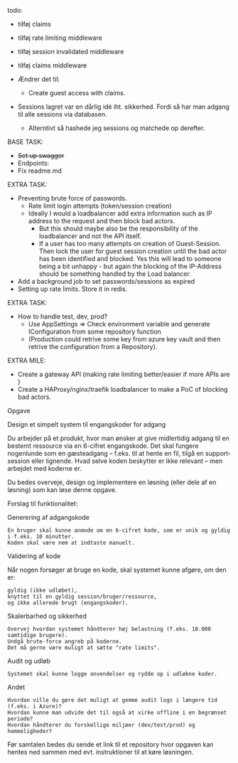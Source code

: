 todo:
* tilføj claims
* tilføj rate limiting middleware
* tilføj session invalidated middleware
* tilføj claims middleware

* Ændrer det til:
  * Create guest access with claims.

* Sessions lagret var en dårlig idé iht. sikkerhed. Fordi så har man adgang til alle sessions via databasen.
  * Alterntivt så hashede jeg sessions og matchede op derefter.

BASE TASK:

* ~~Set up swagger~~
* Endpoints:
* Fix readme.md

EXTRA TASK:
* Preventing brute force of passwords.
  * Rate limit login attempts (token/session creation) 
  * Ideally I would a loadbalancer add extra information such as IP address to the request and then block bad actors.
    * But this should maybe also be the responsibility of the loadbalancer and not the API itself.
    * If a user has too many attempts on creation of Guest-Session. Then lock the user for guest session creation until the bad actor has been identified and blocked.
      Yes this will lead to someone being a bit unhappy - but again the blocking of the IP-Address should be something handled by the Load balancer.
* Add a background job to set passwords/sessions as expired
* Setting up rate limits. Store it in redis.

EXTRA TASK:
* How to handle test, dev, prod?
  * Use AppSettings => Check environment variable and generate IConfiguration from some repository function 
  * (Production could retrive some key from azure key vault and then retrive the configuration from a Repository).
  

EXTRA MILE:
* Create a gateway API (making rate limiting better/easier if more APIs are )
* Create a HAProxy/nginx/traefik loadbalancer to make a PoC of blocking bad actors.



Opgave

Design et simpelt system til engangskoder for adgang

Du arbejder på et produkt, hvor man ønsker at give midlertidig adgang til en bestemt ressource via en 6-cifret engangskode. 
Det skal fungere nogenlunde som en gæsteadgang – f.eks. til at hente en fil, tilgå en support-session eller lignende. 
Hvad selve koden beskytter er ikke relevant – men arbejdet med koderne er.

Du bedes overveje, design og implementere en løsning (eller dele af en løsning) som kan løse denne opgave.

Forslag til funktionalitet:

Generering af adgangskode

    En bruger skal kunne anmode om en 6-cifret kode, som er unik og gyldig i f.eks. 10 minutter.
    Koden skal være nem at indtaste manuelt.

Validering af kode

Når nogen forsøger at bruge en kode, skal systemet kunne afgøre, om den er:

    gyldig (ikke udløbet),
    knyttet til en gyldig session/bruger/ressource,
    og ikke allerede brugt (engangskoder).

Skalerbarhed og sikkerhed

    Overvej hvordan systemet håndterer høj belastning (f.eks. 10.000 samtidige brugere).
    Undgå brute-force angreb på koderne.
    Det må gerne være muligt at sætte "rate limits".

Audit og udløb

    Systemet skal kunne logge anvendelser og rydde op i udløbne koder.

Andet

    Hvordan ville du gøre det muligt at gemme audit logs i længere tid (f.eks. i Azure)?
    Hvordan kunne man udvide det til også at virke offline i en begrænset periode?
    Hvordan håndterer du forskellige miljøer (dev/test/prod) og hemmeligheder?

Før samtalen bedes du sende et link til et repository hvor opgaven kan hentes ned sammen med evt. instruktioner til at køre løsningen.